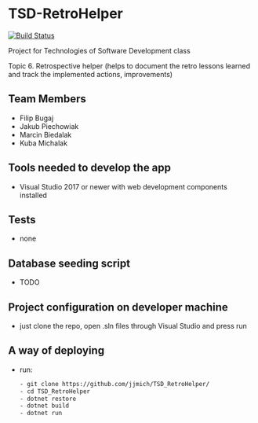 # TSD-RetroHelper

[![Build Status](https://travis-ci.org/jjmich/TSD_RetroHelper.svg?branch=master)](https://travis-ci.org/jjmich/TSD_RetroHelper)

Project for Technologies of Software Development class

Topic 6. Retrospective helper (helps to document the retro lessons learned and track the implemented actions, improvements)

## Team Members

- Filip Bugaj
- Jakub Piechowiak
- Marcin Biedalak
- Kuba Michalak

## Tools needed to develop the app

- Visual Studio 2017 or newer with web development components installed
  
## Tests

- none

## Database seeding script

- TODO

## Project configuration on developer machine

- just clone the repo, open .sln files through Visual Studio and press run

## A way of deploying

- run:

    ``` bash
    - git clone https://github.com/jjmich/TSD_RetroHelper/
    - cd TSD_RetroHelper
    - dotnet restore
    - dotnet build
    - dotnet run
    ```
